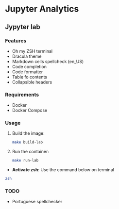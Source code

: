 # Jupyter Analytics

## Jypyter lab

### Features

- Oh my ZSH terminal
- Dracula theme
- Markdown cells spellcheck (en_US)
- Code completion
- Code formatter
- Table fo contents
- Collapsible headers

### Requirements

- Docker
- Docker Compose

### Usage

1. Build the image:
   ```sh
   make build-lab
   ```
2. Run the container:
   ```sh
   make run-lab
   ```

- **Activate zsh**:
  Use the command below on terminal

```sh
zsh
```

### TODO

- Portuguese spellchecker
